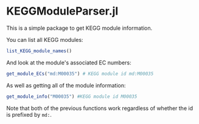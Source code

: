 # KEGGModuleParser.jl
This is a simple package to get KEGG module information. 

You can list all KEGG modules:
```julia
list_KEGG_module_names()
```

And look at the module's associated EC numbers:
```julia
get_module_ECs("md:M00035") # KEGG module id md:M00035
```

As well as getting all of the module information:
```julia
get_module_info("M00035") #KEGG module id M00035
```

Note that both of the previous functions work regardless of whether the id is prefixed by `md:`.

